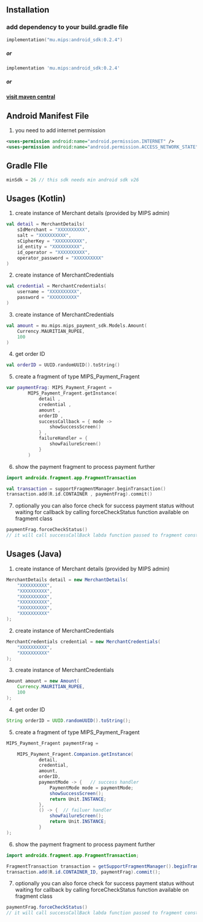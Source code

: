 
## Installation

### add dependency to your build.gradle file

``` kotlin
implementation("mu.mips:android_sdk:0.2.4")
```
##### or

``` groovy
implementation 'mu.mips:android_sdk:0.2.4'
```

##### or 

#### [visit maven central](https://central.sonatype.com/artifact/mu.mips/android_sdk)

## Android Manifest File

1. you need to add internet permission
``` xml
<uses-permission android:name="android.permission.INTERNET" />
<uses-permission android:name="android.permission.ACCESS_NETWORK_STATE" />
```
## Gradle FIle

``` kotlin
minSdk = 26 // this sdk needs min android sdk v26
```
## Usages (Kotlin)

1. create instance of Merchant details (provided by MIPS admin)
``` kotlin 
val detail = MerchantDetails(  
    sIdMerchant = "XXXXXXXXXX",  
    salt = "XXXXXXXXXX",  
    sCipherKey = "XXXXXXXXXX",  
    id_entity = "XXXXXXXXXX",  
    id_operator = "XXXXXXXXXX",  
    operator_password = "XXXXXXXXXX"  
)
```
2. create instance of MerchantCredentials
``` kotlin 
val credential = MerchantCredentials(  
    username = "XXXXXXXXXX",  
    password = "XXXXXXXXXX"
)
```

3. create instance of MerchantCredentials
``` kotlin
val amount = mu.mips.mips_payment_sdk.Models.Amount(  
    Currency.MAURITIAN_RUPEE,  
    100  
)
```

4. get order ID
``` kotlin
val orderID = UUID.randomUUID().toString()
```

5. create a fragment of type MIPS_Payment_Fragent  

```kotlin
var paymentFrag: MIPS_Payment_Fragent = 
		MIPS_Payment_Fragent.getInstance(  
		    detail ,  
		    credential ,  
		    amount ,  
		    orderID ,  
		    successCallback = { mode ->  
		        showSuccessScreen()  
		    } ,  
		    failureHandler = {
		        showFailureScreen()  
		    }  
		)
```

6. show the payment fragment to process payment further

```kotlin
import androidx.fragment.app.FragmentTransaction

val transaction = supportFragmentManager.beginTransaction()  
transaction.add(R.id.CONTAINER , paymentFrag).commit()
```
7.  optionally you can also force check for success payment status without waiting for callback by calling forceCheckStatus function available on fragment class
``` kotlin
paymentFrag.forceCheckStatus() 
// it will call successCallBack labda function passed to fragment constructor is payment is already done
```

## Usages (Java)

1. create instance of Merchant details (provided by MIPS admin)
``` java 
MerchantDetails detail = new MerchantDetails(
    "XXXXXXXXXX", 
    "XXXXXXXXXX", 
    "XXXXXXXXXX", 
    "XXXXXXXXXX", 
    "XXXXXXXXXX", 
    "XXXXXXXXXX"  
);
```
2. create instance of MerchantCredentials
``` java 
MerchantCredentials credential = new MerchantCredentials(
    "XXXXXXXXXX", 
    "XXXXXXXXXX"  
);
```

3. create instance of MerchantCredentials
``` java
Amount amount = new Amount(
	Currency.MAURITIAN_RUPEE, 
	100 
);
```

4. get order ID
``` java
String orderID = UUID.randomUUID().toString();
```

5. create a fragment of type MIPS_Payment_Fragent  

```java
MIPS_Payment_Fragent paymentFrag = 

	MIPS_Payment_Fragent.Companion.getInstance(  
	        detail,  
	        credential,  
	        amount,  
	        orderID,  
	        paymentMode -> {   // success handler
	            PaymentMode mode = paymentMode;  
	            showSuccessScreen();  
	            return Unit.INSTANCE;  
	        },  
	        () -> {  // failuer handler
	            showFailureScreen();  
	            return Unit.INSTANCE;  
	        }  
);
```

6. show the payment fragment to process payment further

```java
import androidx.fragment.app.FragmentTransaction;

FragmentTransaction transaction = getSupportFragmentManager().beginTransaction();  
transaction.add(R.id.CONTAINER_ID, paymentFrag).commit();

```
7.  optionally you can also force check for success payment status without waiting for callback by calling forceCheckStatus function available on fragment class
``` java
paymentFrag.forceCheckStatus() 
// it will call successCallBack labda function passed to fragment constructor is payment is already done
```
